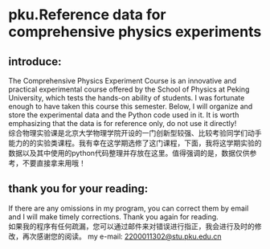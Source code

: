 # pku.Reference data for comprehensive physics experiments
## introduce:
The Comprehensive Physics Experiment Course is an innovative and practical experimental course offered by the School of Physics at Peking University, which tests the hands-on ability of students. I was fortunate enough to have taken this course this semester. Below, I will organize and store the experimental data and the Python code used in it. It is worth emphasizing that the data is for reference only, do not use it directly!
<br>
综合物理实验课是北京大学物理学院开设的一门创新型较强、比较考验同学们动手能力的的实验类课程。我有幸在这学期选修了这门课程，下面，我将这学期实验的数据以及其中使用的python代码整理并存放在这里。值得强调的是，数据仅供参考，不要直接拿来用哦！









## thank you for your reading:
If there are any omissions in my program, you can correct them by email and I will make timely corrections. Thank you again for reading.
<br>
如果我的程序有任何疏漏，您可以通过邮件来对错误进行指正，我会进行及时的修改，再次感谢您的阅读。
my e-mail: 2200011302@stu.pku.edu.cn
